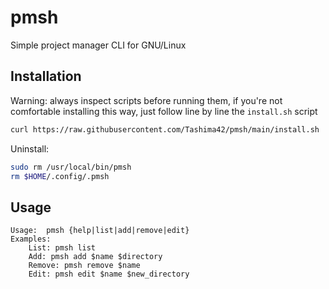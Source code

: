 # pmsh
Simple project manager CLI for GNU/Linux

## Installation
Warning: always inspect scripts before running them, if you're not comfortable installing this way, just follow line by line the `install.sh` script
```bash
curl https://raw.githubusercontent.com/Tashima42/pmsh/main/install.sh | sudo sh
```
Uninstall:
```bash
sudo rm /usr/local/bin/pmsh
rm $HOME/.config/.pmsh
```

## Usage
```
Usage:  pmsh {help|list|add|remove|edit}
Examples:
    List: pmsh list
    Add: pmsh add $name $directory
    Remove: pmsh remove $name
    Edit: pmsh edit $name $new_directory
```

